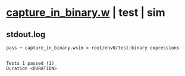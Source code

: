 # [capture_in_binary.w](../../../../../examples/tests/valid/capture_in_binary.w) | test | sim

## stdout.log
```log
pass ─ capture_in_binary.wsim » root/env0/test:binary expressions
 
 
Tests 1 passed (1)
Duration <DURATION>
```

